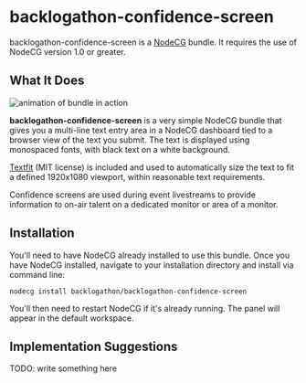 # backlogathon-confidence-screen

backlogathon-confidence-screen is a [NodeCG](http://github.com/nodecg/nodecg) bundle. It requires the use of NodeCG version 1.0 or greater.

## What It Does

![animation of bundle in action](https://markel.files.wordpress.com/2019/01/demonstration.gif)

**backlogathon-confidence-screen** is a very simple NodeCG bundle that gives you a multi-line text entry area in a NodeCG dashboard tied to a browser view of the text you submit. The text is displayed using monospaced fonts, with black text on a white background.

[Textfit](https://github.com/STRML/textFit) (MIT license) is included and used to automatically size the text to fit a defined 1920x1080 viewport, within reasonable text requirements.

Confidence screens are used during event livestreams to provide information to on-air talent on a dedicated monitor or area of a monitor.

## Installation

You'll need to have NodeCG already installed to use this bundle. Once you have NodeCG installed, navigate to your installation directory and install via command line:

`nodecg install backlogathon/backlogathon-confidence-screen`

You'll then need to restart NodeCG if it's already running. The panel will appear in the default workspace.

## Implementation Suggestions

TODO: write something here